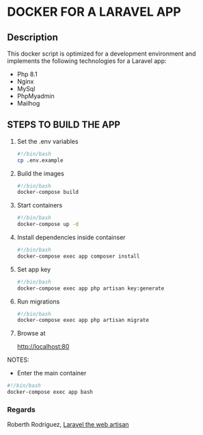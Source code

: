 # DOCKER FOR A LARAVEL APP

## Description

This docker script is optimized for a development environment and implements the following technologies for a Laravel app:

- Php 8.1
- Nginx
- MySql
- PhpMyadmin
- Mailhog

## STEPS TO BUILD THE APP

1. Set the .env variables

    ```` bash
    #!/bin/bash
    cp .env.example
    ````

2. Build the images

    ````bash
    #!/bin/bash
    docker-compose build
    ````

3. Start containers

    ```` bash
    #!/bin/bash
    docker-compose up -d
    ````

4. Install dependencies inside containser

    ```` bash
    #!/bin/bash
    docker-compose exec app composer install
    ````

5. Set app key

    ```` bash
    #!/bin/bash
    docker-compose exec app php artisan key:generate
    ````

6. Run migrations

    ```` bash
    #!/bin/bash
    docker-compose exec app php artisan migrate
    ````

7. Browse at

    [http://localhost:80](http://localhost:80)

NOTES:

- Enter the main container

```` bash
#!/bin/bash
docker-compose exec app bash
````

### Regards

Roberth Rodriguez,
[Laravel the web artisan](https://www.facebook.com/laravelthewebartisan)

